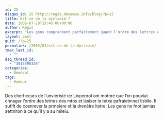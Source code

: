 ```yaml
---
id: 25
disqus_id: 25 http://regis.decamps.info/blog/?p=25
title: Est-ce de la dyslxeie ?
date: 2005-07-29T19:46:00+00:00
author: Régis
excerpt: "Les gens comprennent parfaitement quand l'ordre des lettres est changé. Il suffit de garder les premières et dernières lettres! "
layout: post
guid: /?p=25
permalink: /2005/07/est-ce-de-la-dyslxeie/
tmac_last_id:
  - ""
dsq_thread_id:
  - "3015590320"
categories:
  - Général
tags:
  - Humour
---
```

Des cherhceurs de l’unvieristé de Livperool ont motnré que l’on pouviat chnager l’ordre des letrtes des mtos et lasiser le tetxe pafraietmnet lisbile. Il sufift de cosnrever la prmeière et la drenèire ltetre. Les gens ne fnot jamias aettniton à ce qu’il y a au mileiu.
